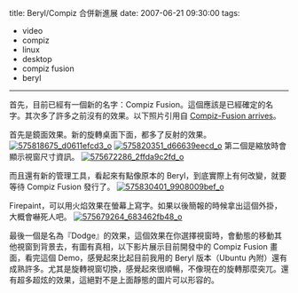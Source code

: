 title: Beryl/Compiz 合併新進展
date: 2007-06-21 09:30:00
tags: 
- video
- compiz
- linux
- desktop
- compiz fusion
- beryl
---

首先，目前已經有一個新的名字：Compiz Fusion。這個應該是已經確定的名字。其次多了許多之前沒有的效果。以下照片引用自 [Compiz-Fusion arrives](http://dev.beryl-project.org/%7Ecyberorg/beryl/36/compiz-fusion-arrives/ "Permanent Link: Compiz-Fusion arrives")。

首先是鏡面效果。新的旋轉桌面下面，都多了反射的效果。
[![575818675_d0611efcd3_o](http://farm2.static.flickr.com/1206/578147721_aac5336b88.jpg)](http://www.flickr.com/photos/yurenju/578147721/ "相片分享") [![575820351_d66639eecd_o](http://farm2.static.flickr.com/1209/578163490_6b7c994510.jpg)](http://www.flickr.com/photos/yurenju/578163490/ "相片分享")
第二個是縮放時會顯示視窗尺寸資訊。
[![575672286_2ffda9c2fd_o](http://farm2.static.flickr.com/1273/578146233_4f113f495e.jpg)](http://www.flickr.com/photos/yurenju/578146233/ "相片分享")

而且還有新的管理工具，看起來有點像原本的 Beryl，到底實際上有何改變，就要等待 Compiz Fusion 發行了。
[![575830401_9908009bef_o](http://farm2.static.flickr.com/1066/578164016_c325c1dc61.jpg)](http://www.flickr.com/photos/yurenju/578164016/ "相片分享")

Firepaint，可以用火焰效果在螢幕上寫字。如果以後簡報的時候拿出這個外掛，大概會嚇死人吧。
[![575679264_683462fb48_o](http://farm2.static.flickr.com/1203/578162576_4d9cf082ac.jpg)](http://www.flickr.com/photos/yurenju/578162576/ "相片分享")

最後一個是名為『Dodge』的效果，這個效果在你選擇視窗時，會動態的移動其他視窗到背景去，有圖有真相，以下影片展示目前開發中的 Compiz Fusion 畫面，看完這個 Demo，感覺起來比起目前我用的 Beryl 版本（Ubuntu 內附）還有成熟許多。尤其是旋轉視窗切換，感覺起來很順暢，不像現在的旋轉那麼突兀。還有超多超炫的效果，這絕對不是上面靜態的圖片可以形容的。
<object width="425" height="350"><param name="movie" value="http://www.youtube.com/v/E4Fbk52Mk1w"></param><param name="wmode" value="transparent"></param><embed src="http://www.youtube.com/v/E4Fbk52Mk1w" type="application/x-shockwave-flash" wmode="transparent" width="425" height="350"></embed></object>